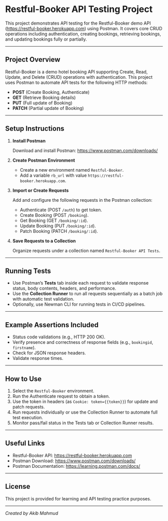 # Restful-Booker API Testing Project

This project demonstrates API testing for the Restful-Booker demo API (https://restful-booker.herokuapp.com) using Postman. It covers core CRUD operations including authentication, creating bookings, retrieving bookings, and updating bookings fully or partially.

---

## Project Overview

Restful-Booker is a demo hotel booking API supporting Create, Read, Update, and Delete (CRUD) operations with authentication. This project uses Postman to automate API tests for the following HTTP methods:

- **POST** (Create Booking, Authenticate)
- **GET** (Retrieve Booking details)
- **PUT** (Full update of Booking)
- **PATCH** (Partial update of Booking)

---

## Setup Instructions

1. **Install Postman**

   Download and install Postman: https://www.postman.com/downloads/

2. **Create Postman Environment**

   - Create a new environment named `Restful-Booker`.
   - Add a variable `rb_url` with value `https://restful-booker.herokuapp.com`.

3. **Import or Create Requests**

   Add and configure the following requests in the Postman collection:

   - Authenticate (POST `/auth`) to get token.
   - Create Booking (POST `/booking`).
   - Get Booking (GET `/booking/:id`).
   - Update Booking (PUT `/booking/:id`).
   - Patch Booking (PATCH `/booking/:id`).

4. **Save Requests to a Collection**

   Organize requests under a collection named `Restful-Booker API Tests`.

---

## Running Tests

- Use Postman’s **Tests** tab inside each request to validate response status, body contents, headers, and performance.
- Use the **Collection Runner** to run all requests sequentially as a batch job with automatic test validation.
- Optionally, use Newman CLI for running tests in CI/CD pipelines.

---

## Example Assertions Included

- Status code validations (e.g., HTTP 200 OK).
- Verify presence and correctness of response fields (e.g., `bookingid`, `firstname`).
- Check for JSON response headers.
- Validate response times.

---

## How to Use

1. Select the `Restful-Booker` environment.
2. Run the Authenticate request to obtain a token.
3. Use the token in headers (as `Cookie: token={{token}}`) for update and patch requests.
4. Run requests individually or use the Collection Runner to automate full test execution.
5. Monitor pass/fail status in the Tests tab or Collection Runner results.

---

## Useful Links

- Restful-Booker API: https://restful-booker.herokuapp.com
- Postman Download: https://www.postman.com/downloads/
- Postman Documentation: https://learning.postman.com/docs/

---

## License

This project is provided for learning and API testing practice purposes.

---

*Created by Akib Mahmud*


